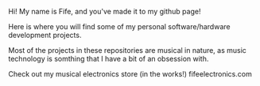 Hi! 
My name is Fife, and you've made it to my github page!

Here is where you will find some of my personal software/hardware development projects.

Most of the projects in these repositories are musical in nature, as music technology is somthing
that I have a bit of an obsession with.

Check out my musical electronics store (in the works!)
fifeelectronics.com
